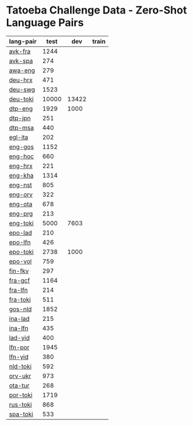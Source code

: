 # Tatoeba Challenge Data - Zero-Shot Language Pairs

| lang-pair |    test    |    dev     |    train   |
|-----------|------------|------------|------------|
|  [avk-fra](https://object.pouta.csc.fi/Tatoeba-Challenge/avk-fra.tar)  |       1244 |            |            |
|  [avk-spa](https://object.pouta.csc.fi/Tatoeba-Challenge/avk-spa.tar)  |        274 |            |            |
|  [awa-eng](https://object.pouta.csc.fi/Tatoeba-Challenge/awa-eng.tar)  |        279 |            |            |
|  [deu-hrx](https://object.pouta.csc.fi/Tatoeba-Challenge/deu-hrx.tar)  |        471 |            |            |
|  [deu-swg](https://object.pouta.csc.fi/Tatoeba-Challenge/deu-swg.tar)  |       1523 |            |            |
|  [deu-toki](https://object.pouta.csc.fi/Tatoeba-Challenge/deu-toki.tar)  |      10000 |      13422 |            |
|  [dtp-eng](https://object.pouta.csc.fi/Tatoeba-Challenge/dtp-eng.tar)  |       1929 |       1000 |            |
|  [dtp-jpn](https://object.pouta.csc.fi/Tatoeba-Challenge/dtp-jpn.tar)  |        251 |            |            |
|  [dtp-msa](https://object.pouta.csc.fi/Tatoeba-Challenge/dtp-msa.tar)  |        440 |            |            |
|  [egl-ita](https://object.pouta.csc.fi/Tatoeba-Challenge/egl-ita.tar)  |        202 |            |            |
|  [eng-gos](https://object.pouta.csc.fi/Tatoeba-Challenge/eng-gos.tar)  |       1152 |            |            |
|  [eng-hoc](https://object.pouta.csc.fi/Tatoeba-Challenge/eng-hoc.tar)  |        660 |            |            |
|  [eng-hrx](https://object.pouta.csc.fi/Tatoeba-Challenge/eng-hrx.tar)  |        221 |            |            |
|  [eng-kha](https://object.pouta.csc.fi/Tatoeba-Challenge/eng-kha.tar)  |       1314 |            |            |
|  [eng-nst](https://object.pouta.csc.fi/Tatoeba-Challenge/eng-nst.tar)  |        805 |            |            |
|  [eng-orv](https://object.pouta.csc.fi/Tatoeba-Challenge/eng-orv.tar)  |        322 |            |            |
|  [eng-ota](https://object.pouta.csc.fi/Tatoeba-Challenge/eng-ota.tar)  |        678 |            |            |
|  [eng-prg](https://object.pouta.csc.fi/Tatoeba-Challenge/eng-prg.tar)  |        213 |            |            |
|  [eng-toki](https://object.pouta.csc.fi/Tatoeba-Challenge/eng-toki.tar)  |       5000 |       7603 |            |
|  [epo-lad](https://object.pouta.csc.fi/Tatoeba-Challenge/epo-lad.tar)  |        210 |            |            |
|  [epo-lfn](https://object.pouta.csc.fi/Tatoeba-Challenge/epo-lfn.tar)  |        426 |            |            |
|  [epo-toki](https://object.pouta.csc.fi/Tatoeba-Challenge/epo-toki.tar)  |       2738 |       1000 |            |
|  [epo-vol](https://object.pouta.csc.fi/Tatoeba-Challenge/epo-vol.tar)  |        759 |            |            |
|  [fin-fkv](https://object.pouta.csc.fi/Tatoeba-Challenge/fin-fkv.tar)  |        297 |            |            |
|  [fra-gcf](https://object.pouta.csc.fi/Tatoeba-Challenge/fra-gcf.tar)  |       1164 |            |            |
|  [fra-lfn](https://object.pouta.csc.fi/Tatoeba-Challenge/fra-lfn.tar)  |        214 |            |            |
|  [fra-toki](https://object.pouta.csc.fi/Tatoeba-Challenge/fra-toki.tar)  |        511 |            |            |
|  [gos-nld](https://object.pouta.csc.fi/Tatoeba-Challenge/gos-nld.tar)  |       1852 |            |            |
|  [ina-lad](https://object.pouta.csc.fi/Tatoeba-Challenge/ina-lad.tar)  |        215 |            |            |
|  [ina-lfn](https://object.pouta.csc.fi/Tatoeba-Challenge/ina-lfn.tar)  |        435 |            |            |
|  [lad-yid](https://object.pouta.csc.fi/Tatoeba-Challenge/lad-yid.tar)  |        400 |            |            |
|  [lfn-por](https://object.pouta.csc.fi/Tatoeba-Challenge/lfn-por.tar)  |       1945 |            |            |
|  [lfn-yid](https://object.pouta.csc.fi/Tatoeba-Challenge/lfn-yid.tar)  |        380 |            |            |
|  [nld-toki](https://object.pouta.csc.fi/Tatoeba-Challenge/nld-toki.tar)  |        592 |            |            |
|  [orv-ukr](https://object.pouta.csc.fi/Tatoeba-Challenge/orv-ukr.tar)  |        973 |            |            |
|  [ota-tur](https://object.pouta.csc.fi/Tatoeba-Challenge/ota-tur.tar)  |        268 |            |            |
|  [por-toki](https://object.pouta.csc.fi/Tatoeba-Challenge/por-toki.tar)  |       1719 |            |            |
|  [rus-toki](https://object.pouta.csc.fi/Tatoeba-Challenge/rus-toki.tar)  |        868 |            |            |
|  [spa-toki](https://object.pouta.csc.fi/Tatoeba-Challenge/spa-toki.tar)  |        533 |            |            |
